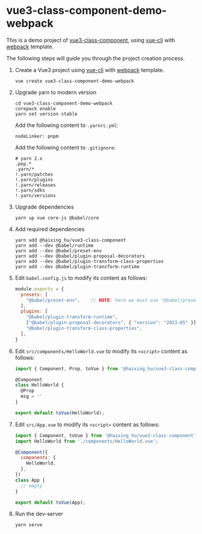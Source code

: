 # vue3-class-component-demo-webpack

This is a demo project of [vue3-class-component], using [vue-cli] with [webpack]
template.

The following steps will guide you through the project creation process.

1.  Create a Vue3 project using [vue-cli] with [webpack] template.
    ```shell
    vue create vue3-class-component-demo-webpack
    ```
2.  Upgrade yarn to modern version
    ```shell
    cd vue3-class-component-demo-webpack
    corepack enable
    yarn set version stable
    ```
    Add the following content to `.yarnrc.yml`:
    ```
    nodeLinker: pnpm
    ```
    Add the following content to `.gitignore`:
    ```
    # yarn 2.x
    .pnp.*
    .yarn/*
    !.yarn/patches
    !.yarn/plugins
    !.yarn/releases
    !.yarn/sdks
    !.yarn/versions
    ```
3.  Upgrade dependencies
    ```shell
    yarn up vue core-js @babel/core
    ```

4.  Add required dependencies
    ```shell
    yarn add @haixing_hu/vue3-class-component
    yarn add --dev @babel/runtime
    yarn add --dev @babel/preset-env
    yarn add --dev @babel/plugin-proposal-decorators
    yarn add --dev @babel/plugin-transform-class-properties
    yarn add --dev @babel/plugin-transform-runtime
    ```

5.  Edit `babel.config.js` to modify its content as follows:
    ```javascript
    module.exports = {
      presets: [
        "@babel/preset-env",    // NOTE: here we must use "@babel/preset-env"
      ],
      plugins: [
        "@babel/plugin-transform-runtime",
        ["@babel/plugin-proposal-decorators", { "version": "2023-05" }],
        "@babel/plugin-transform-class-properties",
      ],
    }
    ```

6.  Edit `src/components/HelloWorld.vue` to modify its `<script>` content as follows:
    ```javascript
    import { Component, Prop, toVue } from '@haixing_hu/vue3-class-component';

    @Component
    class HelloWorld {
      @Prop
      msg = ''
    }

    export default toVue(HelloWorld);
    ```

6.  Edit `src/App.vue` to modify its `<script>` content as follows:
    ```javascript
    import { Component, toVue } from '@haixing_hu/vue3-class-component';
    import HelloWorld from './components/HelloWorld.vue';

    @Component({
      components: {
        HelloWorld,
      },
    })
    class App {
      // empty
    }

    export default toVue(App);
    ```

8.  Run the dev-server
    ```shell
    yarn serve
    ```

[vue3-class-component]: https://github.com/Haixing-Hu/vue3-class-component
[vue-cli]: https://cli.vuejs.org/
[webpack]: https://webpack.js.org/